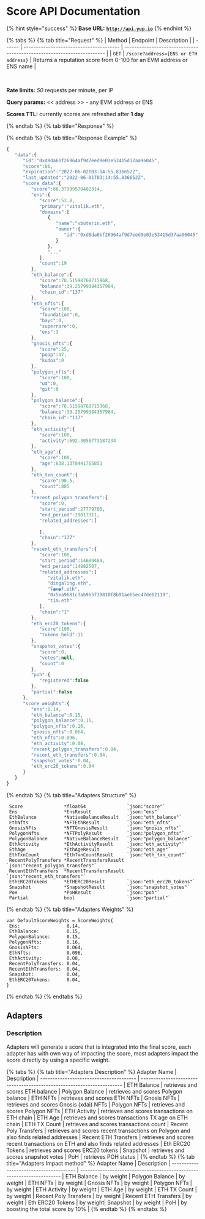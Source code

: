 # Score API Documentation

{% hint style="success" %}
**Base URL:** [**`http://api.yup.io`**](http://api.yup.io)
{% endhint %}

{% tabs %}
{% tab title="Request" %}
| Method | Endpoint                                | Description                                                            |
| ------ | --------------------------------------- | ---------------------------------------------------------------------- |
| `GET`  | `/score?address={ENS or ETH address}`   |  Returns a reputation score from 0-100 for an EVM address or ENS name  |

&nbsp;

**Rate limits:** *50* requests per minute, per IP

**Query params:** &lt;&lt; address &gt;&gt; - any EVM address or ENS

**Scores TTL:** currently scores are refreshed after **1 day**

{% endtab %}
{% tab title="Response" %}

{% endtab %}
{% tab title="Response Example" %}

```javascript
{
   "data":{
      "id":"0xd8da6bf26964af9d7eed9e03e53415d37aa96045",
      "score":86,
      "expiration":"2022-06-02T03:14:55.836652Z",
      "last_updated":"2022-06-01T03:14:55.836652Z",
      "score_data":{
         "score":86.37999570482314,
         "ens":{
            "score":53.8,
            "primary":"vitalik.eth",
            "domains":[
               {
                  "name":"vbuterin.eth",
                  "owner":{
                     "id":"0xd8da6bf26964af9d7eed9e03e53415d37aa96045"
                  }
               },
               "..."
            ],
            "count":19
         },
         "eth_balance":{
            "score":78.51598768715968,
            "balance":39.25799384357984,
            "chain_id":"137"
         },
         "eth_nfts":{
            "score":100,
            "foundation":0,
            "bayc":0,
            "superrare":0,
            "ens":3
         },
         "gnosis_nfts":{
            "score":25,
            "poap":47,
            "kudos":0
         },
         "polygon_nfts":{
            "score":100,
            "ud":0,
            "git":0
         },
         "polygon_balance":{
            "score":78.51598768715968,
            "balance":39.25799384357984,
            "chain_id":"137"
         },
         "eth_activity":{
            "score":100,
            "activity":692.3058773187234
         },
         "eth_age":{
            "score":100,
            "age":638.1378441765851
         },
         "eth_txn_count":{
            "score":90.5,
            "count":805
         },
         "recent_polygon_transfers":{
            "score":0,
            "start_period":27779705,
            "end_period":29017311,
            "related_addresses":[
               
            ],
            "chain":"137"
         },
         "recent_eth_transfers":{
            "score":100,
            "start_period":14689484,
            "end_period":14882507,
            "related_addresses":[
               "vitalik.eth",
               "dingaling.eth",
               "ʕ◕ᴥ◕ʔ.eth",
               "0x5ea9681c3ab9b5739810f8b91ae65ec47de62119",
               "tim.eth"
            ],
            "chain":"1"
         },
         "eth_erc20_tokens":{
            "score":100,
            "tokens_held":11
         },
         "snapshot_votes":{
            "score":0,
            "votes":null,
            "count":0
         },
         "poh":{
            "registered":false
         },
         "partial":false
      },
      "score_weights":{
         "ens":0.14,
         "eth_balance":0.15,
         "polygon_balance":0.15,
         "polygon_nfts":0.16,
         "gnosis_nfts":0.064,
         "eth_nfts":0.096,
         "eth_activity":0.08,
         "recent_polygon_transfers":0.04,
         "recent_eth_transfers":0.04,
         "snapshot_votes":0.04,
         "eth_erc20_tokens":0.04
      }
   }
}
```

{% endtab %}
{% tab title="Adapters Structure" %}

```plain
 Score               *float64               `json:"score"`
 Ens                 *EnsResult             `json:"ens"`
 EthBalance          *NativeBalanceResult   `json:"eth_balance"`
 EthNfts             *NFTEthResult          `json:"eth_nfts"`
 GnosisNFts          *NFTGnosisResult       `json:"gnosis_nfts"`
 PolygonNfts         *NFTPolyResult         `json:"polygon_nfts"`
 PolygonBalance      *NativeBalanceResult   `json:"polygon_balance"`
 EthActivity         *EthActivityResult     `json:"eth_activity"`
 EthAge              *EthAgeResult          `json:"eth_age"`
 EthTxnCount         *EthTxnCountResult     `json:"eth_txn_count"`
 RecentPolyTransfers *RecentTransfersResult `json:"recent_polygon_transfers"`
 RecentEthTransfers  *RecentTransfersResult `json:"recent_eth_transfers"`
 EthERC20Tokens      *ETHERC20Result        `json:"eth_erc20_tokens"`
 Snapshot            *SnapshotResult        `json:"snapshot_votes"`
 PoH                 *PoHResult             `json:"poh"`
 Partial             bool                   `json:"partial"`
```

{% endtab %}
{% tab title="Adapters Weights" %}

```plain
var DefaultScoreWeights = ScoreWeights{
 Ens:                 0.14,
 EthBalance:          0.15,
 PolygonBalance:      0.15,
 PolygonNfts:         0.16,
 GnosisNFts:          0.064,
 EthNfts:             0.096,
 EthActivity:         0.08,
 RecentPolyTransfers: 0.04,
 RecentEthTransfers:  0.04,
 Snapshot:            0.04,
 EthERC20Tokens:      0.04,
}
```

{% endtab %}
{% endtabs %}

## Adapters

### Description

Adapters will generate a score that is integrated into the final score, each adapter has with own way of impacting the score, most adapters impact the score directly by using a specific weight.

{% tabs %}
{% tab title="Adapters Description" %}
Adapter Name                             | Description                                                            |
 --------------------------------------- | ---------------------------------------------------------------------- |
ETH Balance   |  retrieves and scores ETH balance |
Polygon Balance  |  retrieves and scores Polygon balance |
ETH NFTs   |  retrieves and scores ETH NFTs  |
Gnosis NFTs   | retrieves and scores Gnosis (xdai) NFTs  |
Polygon NFTs |  retrieves and scores Polygon NFTs  |
ETH Activity |  retrieves and scores transactions on ETH chain |
ETH Age | retrieves and scores transactions TX age on ETH chain  |
ETH TX Count |  retrieves and scores transactions count |
Recent Poly Transfers |  retrieves and scores recent transactions on Polygon and also finds related addresses |
Recent ETH Transfers | retrieves and scores recent transactions on ETH and also finds related addresses  |
Eth ERC20 Tokens | retrieves and scores ERC20 tokens  |
Snapshot  | retrieves and scores snapshot votes  |
PoH |  retrieves POH status  |
{% endtab %}
{% tab title="Adapters Impact method" %}
Adapter Name                             | Description                                                            |
 --------------------------------------- | ---------------------------------------------------------------------- |
ETH Balance   |  by weight |
Polygon Balance  |   by weight |
ETH NFTs   |   by weight |
Gnosis NFTs   | by weight  |
Polygon NFTs |  by weight  |
ETH Activity |  by weight |
ETH Age |  by weight  |
ETH TX Count |  by weight |
Recent Poly Transfers |   by weight |
Recent ETH Transfers | by weight |
Eth ERC20 Tokens |  by weight|
Snapshot  |  by weight  |
PoH |  by boosting the total score by 10%  |
{% endtab %}
{% endtabs %}
